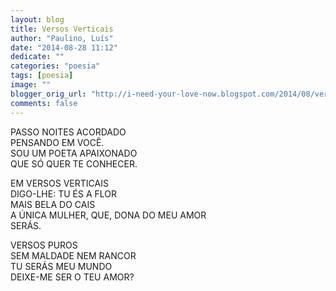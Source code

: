 ```yaml
---
layout: blog
title: Versos Verticais
author: "Paulino, Luís"
date: "2014-08-28 11:12"
dedicate: ""
categories: "poesia"
tags: [poesia]
image: ""
blogger_orig_url: "http://i-need-your-love-now.blogspot.com/2014/08/versos-verticais.html"
comments: false
---
```


PASSO NOITES ACORDADO\
PENSANDO EM VOCÊ.\
SOU UM POETA APAIXONADO\
QUE SÓ QUER TE CONHECER.

EM VERSOS VERTICAIS\
DIGO-LHE: TU ÉS A FLOR\
MAIS BELA DO CAIS\
A ÚNICA MULHER, QUE, DONA DO MEU AMOR\
SERÁS.

VERSOS PUROS\
SEM MALDADE NEM RANCOR\
TU SERÁS MEU MUNDO\
DEIXE-ME SER O TEU AMOR?
